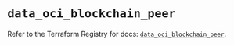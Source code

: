 # `data_oci_blockchain_peer`

Refer to the Terraform Registry for docs: [`data_oci_blockchain_peer`](https://registry.terraform.io/providers/hashicorp/oci/7.19.0/docs/data-sources/blockchain_peer).
